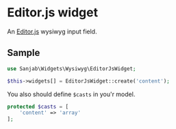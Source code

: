 # Editor.js widget

An [Editor.js](https://github.com/codex-team/editor.js) wysiwyg input field.

## Sample
```php
use Sanjab\Widgets\Wysiwyg\EditorJsWidget;

$this->widgets[] = EditorJsWidget::create('content');
```

You also should define `$casts` in you'r model.
```php
protected $casts = [
    'content' => 'array'
];
```
